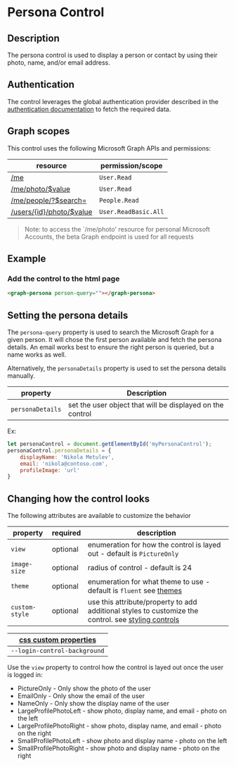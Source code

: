 # Persona Control

## Description
The persona control is used to display a person or contact by using their photo, name, and/or email address. 

## Authentication

The control leverages the global authentication provider described in the [authentication documentation](./../authentication.md) to fetch the required data.

## Graph scopes

This control uses the following Microsoft Graph APIs and permissions:

| resource | permission/scope |
| - | - |
| [/me](https://docs.microsoft.com/en-us/graph/api/user-get?view=graph-rest-1.0) | `User.Read` |
| [/me/photo/$value](https://docs.microsoft.com/en-us/graph/api/profilephoto-get?view=graph-rest-beta) | `User.Read` |
| [/me/people/?$search=](https://docs.microsoft.com/en-us/graph/api/user-list-people?view=graph-rest-1.0) | `People.Read` |
| [/users/{id}/photo/$value](https://docs.microsoft.com/en-us/graph/api/user-list-people?view=graph-rest-1.0) | `User.ReadBasic.All` |

> Note: to access the `/me/photo' resource for personal Microsoft Accounts, the beta Graph endpoint is used for all requests

## Example

### Add the control to the html page
```html
<graph-persona person-query=""></graph-persona>
```

## Setting the persona details

The `persona-query` property is used to search the Microsoft Graph for a given person. It will chose the first person available and fetch the persona details. An email works best to ensure the right person is queried, but a name works as well.

Alternatively, the `personaDetails` property is used to set the persona details manually. 

| property | Description |
| --- | --- |
| `personaDetails` | set the user object that will be displayed on the control |

Ex: 

```js
let personaControl = document.getElementById('myPersonaControl');
personaControl.personaDetails = {
    displayName: 'Nikola Metulev',
    email: 'nikola@contoso.com',
    profileImage: 'url'
}
```

## Changing how the control looks

The following attributes are available to customize the behavior

| property  | required  | description |
| --- | --- | --- |
| `view` | optional | enumeration for how the control is layed out - default is `PictureOnly` |
| `image-size` | optional | radius of control - default is 24 |
| `theme` | optional | enumeration for what theme to use - default is `fluent` see [themes](..styling-controls.md#theme/) |
| `custom-style` | optional | use this attribute/property to add additional styles to customize the control. see [styling controls](../styling-controls.md#custom-style/) |


| [css custom properties](../styling-controls.md#css-custom-properties) |
| - |
| `--login-control-background` |

Use the `view` property to control how the control is layed out once the user is logged in:
* PictureOnly - Only show the photo of the user
* EmailOnly - Only show the email of the user
* NameOnly - Only show the display name of the user
* LargeProfilePhotoLeft - show photo, display name, and email - photo on the left
* LargeProfilePhotoRight - show photo, display name, and email - photo on the right
* SmallProfilePhotoLeft - show photo and display name - photo on the left
* SmallProfilePhotoRight - show photo and display name - photo on the right